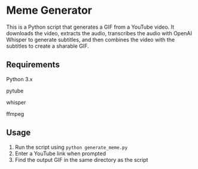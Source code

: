 # Meme Generator
This is a Python script that generates a GIF from a YouTube video. It downloads the video, extracts the audio, transcribes the audio with OpenAI Whisper to generate subtitles, and then combines the video with the subtitles to create a sharable GIF.

## Requirements
Python 3.x

pytube

whisper

ffmpeg

## Usage
1. Run the script using ```python generate_meme.py```
2. Enter a YouTube link when prompted
3. Find the output GIF in the same directory as the script
